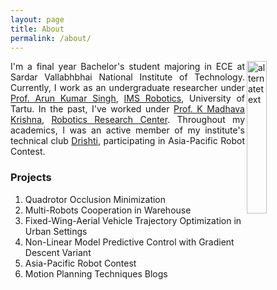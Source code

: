 ```yaml
---
layout: page
title: About
permalink: /about/
---
```

<img src="{{ site.url }}/assets/images/me.jpeg" alt="alternatetext"  align="right" style="width:25%;height:25%;">  
<p align="justify">
I'm a final year Bachelor's student majoring in ECE at Sardar Vallabhbhai National Institute of Technology. Currently, I work as an undergraduate researcher under <a href="https://scholar.google.co.in/citations?user=0zgDoIEAAAAJ&hl=en">Prof. Arun Kumar Singh</a>, <a href="https://ims.ut.ee/Roboticsa">IMS Robotics</a>, University of Tartu. In the past, I've worked under <a href="https://faculty.iiit.ac.in/~mkrishna/">Prof. K Madhava Krishna</a>, <a href="https://robotics.iiit.ac.in/">Robotics Research Center</a>. Throughout my academics, I was an active member of my institute's technical club <a href="https://drishti-svnit.github.io/drishti/">Drishti</a>, participating in Asia-Pacific Robot Contest.
</p>	

### Projects   
<ol>
  <li>Quadrotor Occlusion Minimization</li>
  <li>Multi-Robots Cooperation in Warehouse</li>
  <li>Fixed-Wing-Aerial Vehicle Trajectory Optimization in Urban Settings</li>
  <li>Non-Linear Model Predictive Control with Gradient Descent  Variant</li>  
  <li>Asia-Pacific Robot Contest</li>
  <li>Motion Planning Techniques Blogs</li>     
</ol>
